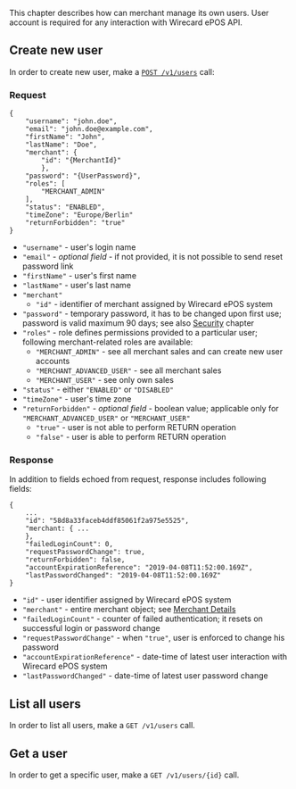 This chapter describes how can merchant manage its own users. User account is required for any interaction with Wirecard ePOS API.

## Create new user

In order to create new user, make a [`POST /v1/users`](https://switch.wirecard.com/mswitch-server/v1/users) call:

### Request
        
    {
        "username": "john.doe",
        "email": "john.doe@example.com",
        "firstName": "John",
        "lastName": "Doe",
        "merchant": {
            "id": "{MerchantId}"
            },
        "password": "{UserPassword}",
        "roles": [
            "MERCHANT_ADMIN"
        ],
        "status": "ENABLED",
        "timeZone": "Europe/Berlin"
        "returnForbidden": "true"
    }

- `"username"` - user's login name
- `"email"` - _optional field_ - if not provided, it is not possible to send reset password link
- `"firstName"` - user's first name
- `"lastName"` - user's last name
- `"merchant"`
    - `"id"` - identifier of merchant assigned by Wirecard ePOS system
- `"password"` - temporary password, it has to be changed upon first use; password is valid maximum 90 days; see also [Security](security.md) chapter
- `"roles"` - role defines permissions provided to a particular user; following merchant-related roles are available:
    - `"MERCHANT_ADMIN"` - see all merchant sales and can create new user accounts 
    - `"MERCHANT_ADVANCED_USER"` - see all merchant sales
    - `"MERCHANT_USER"` - see only own sales
- `"status"` - either `"ENABLED"` or `"DISABLED"`
- `"timeZone"` - user's time zone
- `"returnForbidden"` - _optional field_ - boolean value; applicable only for `"MERCHANT_ADVANCED_USER"` or `"MERCHANT_USER"`
    - `"true"` - user is not able to perform RETURN operation
    - `"false"` - user is able to perform RETURN operation

### Response

In addition to fields echoed from request, response includes following fields:

    {        
        ...
        "id": "58d8a33faceb4ddf85061f2a975e5525",
        "merchant: { ...
        },
        "failedLoginCount": 0,
        "requestPasswordChange": true,
        "returnForbidden": false,
        "accountExpirationReference": "2019-04-08T11:52:00.169Z",
        "lastPasswordChanged": "2019-04-08T11:52:00.169Z"
    }
        
- `"id"` - user identifier assigned by Wirecard ePOS system
- `"merchant"` - entire merchant object; see [Merchant Details](merchant.md)
- `"failedLoginCount"` - counter of failed authentication; it resets on successful login or password change
- `"requestPasswordChange"` - when `"true"`, user is enforced to change his password
- `"accountExpirationReference"` - date-time of latest user interaction with Wirecard ePOS system
- `"lastPasswordChanged"` - date-time of latest user password change

## List all users

In order to list all users, make a `GET /v1/users` call.

## Get a user

In order to get a specific user, make a `GET /v1/users/{id}` call.